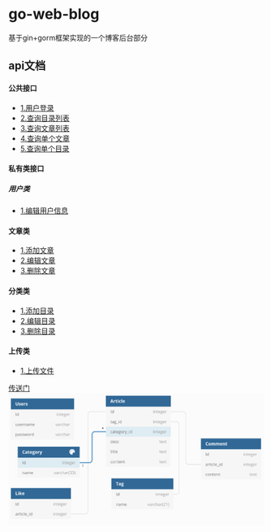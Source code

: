 # go-web-blog
基于gin+gorm框架实现的一个博客后台部分
## api文档
#### 公共接口
- [1.用户登录](#用户登录)
- [2.查询目录列表](#查询目录列表)
- [3.查询文章列表](#查询文章列表)
- [4.查询单个文章](#查询单个文章)
- [5.查询单个目录](#查询单个目录)
#### 私有类接口
##### 用户类
- [1.编辑用户信息](#编辑用户信息)
#### 文章类
- [1.添加文章](#添加文章)
- [2.编辑文章](#编辑文章)
- [3.删除文章](#删除文章)
#### 分类类
- [1.添加目录](#添加目录)
- [2.编辑目录](#编辑目录)
- [3.删除目录](#删除目录)
#### 上传类
- [1.上传文件](#上传文件)


<a href = "https://dbdiagram.io/d/6117e5532ecb310fc3cb6f68">传送门</a>
![img.png](source/img.png)
